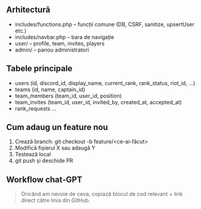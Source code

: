 ## Arhitectură
- includes/functions.php – funcții comune (DB, CSRF, sanitize, upsertUser etc.)
- includes/navbar.php – bara de navigație
- user/ – profile, team, invites, players
- admin/ – panou administratori

## Tabele principale
- users (id, discord_id, display_name, current_rank, rank_status, riot_id, …)
- teams (id, name, captain_id)
- team_members (team_id, user_id, position)
- team_invites (team_id, user_id, invited_by, created_at, accepted_at)
- rank_requests …

## Cum adaug un feature nou
1. Crează branch: git checkout -b feature/<ce-ai-făcut>
2. Modifică fișierul X sau adaugă Y
3. Testează local
4. git push și deschide PR

## Workflow chat‑GPT
> Oricând am nevoie de ceva, copiază blocul de cod relevant + link direct către linia din GitHub.
